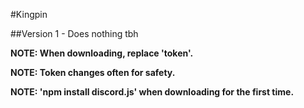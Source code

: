 #Kingpin

##Version 1 - Does nothing tbh

**NOTE: When downloading, replace 'token'.**

**NOTE: Token changes often for safety.**

**NOTE: 'npm install discord.js' when downloading for the first time.**
